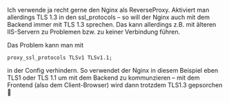 Ich verwende ja recht gerne den Nginx als ReverseProxy. Aktiviert man allerdings TLS 1.3 in den ssl_protocols – so will der Nginx auch mit dem Backend immer mit TLS 1.3 sprechen. Das kann allerdings z.B. mit älteren IIS-Servern zu Problemen bzw. zu keiner Verbindung führen.

Das Problem kann man mit

```console
proxy_ssl_protocols TLSv1 TLSv1.1;
```

in der Config verhindern. So verwendet der Nginx in diesem Beispiel eben TLS1 oder TLS 1.1 um mit dem Backend zu kommunzieren – mit dem Frontend (also dem Client-Browser) wird dann trotzdem TLS1.3 gepsorchen 🙂
